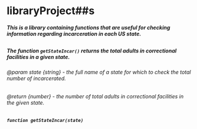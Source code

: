 # libraryProject##s

##### This is a library containing functions that are useful for checking information regarding incarceration in each US state.
##
##### The function `getStateIncar()` returns the total adults in correctional facilities in a given state. 
###### @param state {string} - the full name of a state for which to check the total number of incarcerated.
###### @return {number} - the number of total adults in correctional facilities in the given state.
##### `function getStateIncar(state)`
